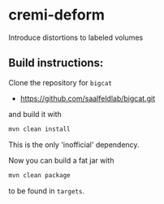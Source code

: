 # cremi-deform
Introduce distortions to labeled volumes

## Build instructions:

Clone the repository for `bigcat`

* https://github.com/saalfeldlab/bigcat.git

and build it with

```bash
mvn clean install
```

This is the only 'inofficial' dependency.

Now you can build a fat jar with

```bash
mvn clean package
```

to be found in `targets`.
